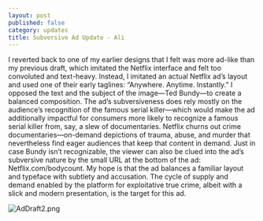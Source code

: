 ```yaml
---
layout: post
published: false
category: updates
title: Subversive Ad Update - Ali
---
```

I reverted back to one of my earlier designs that I felt was more ad-like than my previous draft, which imitated the Netflix interface and felt too convoluted and text-heavy. Instead, I imitated an actual Netflix ad’s layout and used one of their early taglines: “Anywhere. Anytime. Instantly.” I opposed the text and the subject of the image—Ted Bundy—to create a balanced composition. The ad’s subversiveness does rely mostly on the audience’s recognition of the famous serial killer—which would make the ad additionally impactful for consumers more likely to recognize a famous serial killer from, say, a slew of documentaries. Netflix churns out crime documentaries—on-demand depictions of trauma, abuse, and murder that nevertheless find eager audiences that keep that content in demand. Just in case Bundy isn’t recognizable, the viewer can also be clued into the ad’s subversive nature by the small URL at the bottom of the ad: Netflix.com/bodycount. My hope is that the ad balances a familiar layout and typeface with subtlety and accusation. The cycle of supply and demand enabled by the platform for exploitative true crime, albeit with a slick and modern presentation, is the target for this ad.  

![AdDraft2.png]({{site.baseurl}}/assets/AdDraft2.png)



